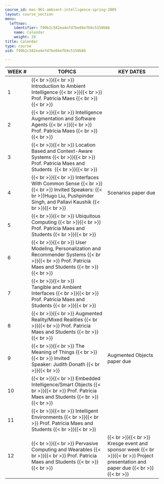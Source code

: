 ```yaml
---
course_id: mas-961-ambient-intelligence-spring-2005
layout: course_section
menu:
  leftnav:
    identifier: f99b2c582ea4efd7be04efb9c5150b8b
    name: Calendar
    weight: 20
title: Calendar
type: course
uid: f99b2c582ea4efd7be04efb9c5150b8b

---
```


| WEEK # | TOPICS | KEY DATES |
| --- | --- | --- |
| 1 |  {{< br >}}{{< br >}} Introduction to Ambient Intelligence {{< br >}}{{< br >}} Prof. Patricia Maes {{< br >}}{{< br >}}  |  |
| 2  |  {{< br >}}{{< br >}} Intelligence Augmentation and Software Agents {{< br >}}{{< br >}} Prof. Patricia Maes {{< br >}}{{< br >}}  |  |
| 3  |  {{< br >}}{{< br >}} Location Based and Context-Aware Systems {{< br >}}{{< br >}} Prof. Patricia Maes and Students  {{< br >}}{{< br >}}  | &nbsp; |
| 4  |  {{< br >}}{{< br >}} Interfaces With Common Sense {{< br >}}{{< br >}} Invited Speakers:  {{< br >}}Hugo Liu, Pushpinder Singh, and Pallavi Kaushik {{< br >}}{{< br >}}  | Scenarios paper due |
| 5  |  {{< br >}}{{< br >}} Ubiquitous Computing {{< br >}}{{< br >}} Prof. Patricia Maes and Students {{< br >}}{{< br >}}  | &nbsp; |
| 6  |  {{< br >}}{{< br >}} User Modeling, Personalization and Recommender Systems {{< br >}}{{< br >}} Prof. Patricia Maes and Students {{< br >}}{{< br >}}  | &nbsp; |
| 7  |  {{< br >}}{{< br >}} Tangible and Ambient Interfaces {{< br >}}{{< br >}} Prof. Patricia Maes and Students {{< br >}}{{< br >}}  | &nbsp; |
| 8 |  {{< br >}}{{< br >}} Augmented Reality/Mixed Realities {{< br >}}{{< br >}} Prof. Patricia Maes and Students {{< br >}}{{< br >}}  | &nbsp; |
| 9  |  {{< br >}}{{< br >}} The Meaning of Things {{< br >}}{{< br >}} Invited Speaker: Judith Donath {{< br >}}{{< br >}}  | Augmented Objects paper due |
| 10  |  {{< br >}}{{< br >}} Embedded Intelligence/Smart Objects {{< br >}}{{< br >}} Prof. Patricia Maes and Students {{< br >}}{{< br >}}  | &nbsp; |
| 11  |  {{< br >}}{{< br >}} Intelligent Environments {{< br >}}{{< br >}} Prof. Patricia Maes and Students {{< br >}}{{< br >}}  | &nbsp; |
| 12 |  {{< br >}}{{< br >}} Pervasive Computing and Wearables {{< br >}}{{< br >}} Prof. Patricia Maes and Students {{< br >}}{{< br >}}  |  {{< br >}}{{< br >}} Kresge event and sponsor week {{< br >}}{{< br >}} Project presentation and paper due {{< br >}}{{< br >}}